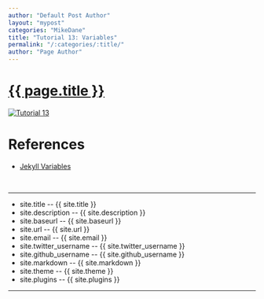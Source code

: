 ```yaml
---
author: "Default Post Author"
layout: "mypost"
categories: "MikeDane"
title: "Tutorial 13: Variables"
permalink: "/:categories/:title/"
author: "Page Author"
---
```


# [{{ page.title }}](https://youtu.be/nLJBF2KiOZw)
[![Tutorial 13](https://img.youtube.com/vi/nLJBF2KiOZw/0.jpg)](https://www.youtube.com/watch?v=nLJBF2KiOZw)

# References

- [Jekyll Variables](https://jekyllrb.com/docs/variables/)
<br>
<hr>

-  site.title -- {{ site.title }}
-  site.description -- {{ site.description }}
-  site.baseurl -- {{ site.baseurl }}
-  site.url -- {{ site.url }}
-  site.email -- {{ site.email }}
-  site.twitter_username -- {{ site.twitter_username }}
-  site.github_username -- {{ site.github_username }}
-  site.markdown -- {{ site.markdown }}
-  site.theme -- {{ site.theme }}
-  site.plugins -- {{ site.plugins }}
<hr>





